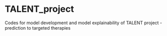 # TALENT_project
Codes for model development and model explainability of TALENT project - prediction to targeted therapies
